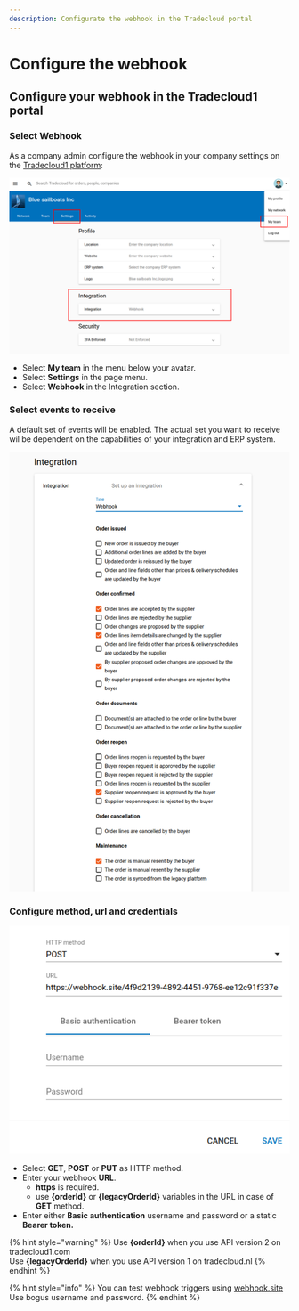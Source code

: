 ```yaml
---
description: Configurate the webhook in the Tradecloud portal
---
```


# Configure the webhook

## Configure your webhook in the Tradecloud1 portal

### Select Webhook

As a company admin configure the webhook in your company settings on the [Tradecloud1 platform](http://portal.tradecloud1.com/):

![](../.gitbook/assets/blue-sailboats-webhook.png)

* Select **My team** in the menu below your avatar.
* Select **Settings** in the page menu.
* Select **Webhook** in the Integration section.

### Select events to receive

A default set of events will be enabled. The actual set you want to receive wil be dependent on the capabilities of your integration and ERP system.

![](../.gitbook/assets/blue-sailboats-webhook-events.png)

### Configure method, url and credentials

![](../.gitbook/assets/blue-sailboats-webhook-url.png)

* Select **GET**, **POST** or **PUT** as HTTP method.
* Enter your webhook **URL**. 
  * **https** is required.
  * use **{orderId}** or **{legacyOrderId}** variables in the URL in case of **GET** method.
* Enter either **Basic authentication** username and password or a static **Bearer token.**

{% hint style="warning" %}
Use **{orderId}** when you use API version 2 on tradecloud1.com  
Use **{legacyOrderId}** when you use API version 1 on tradecloud.nl
{% endhint %}

{% hint style="info" %}
You can test webhook triggers using [webhook.site](https://webhook.site)  
Use bogus username and password.
{% endhint %}

